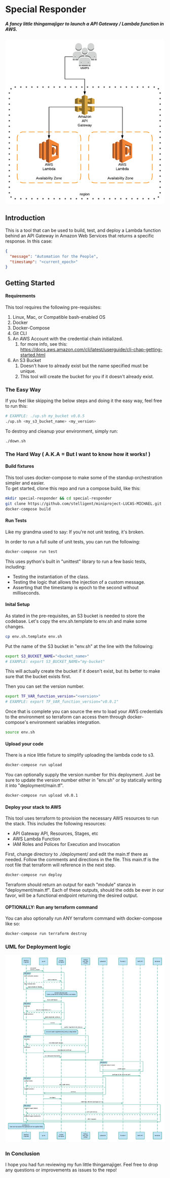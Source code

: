 # Special Responder
##### A fancy little thingamajiger to launch a API Gateway / Lambda function in AWS.

![arch](docs/aws-arch.png)

## Introduction

This is a tool that can be used to build, test, and deploy a Lambda function
 behind an API Gateway in Amazon Web Services that returns a specific response.  In this case:
 
```json
{
  "message": "Automation for the People",
  "timestamp": "<current_epoch>"
}
```

## Getting Started

#### Requirements

This tool requires the following pre-requisites:

1. Linux, Mac, or Compatible bash-enabled OS
1. Docker
1. Docker-Compose
1. Git CLI
1. An AWS Account with the credential chain initialized.
    1. for more info, see this: https://docs.aws.amazon.com/cli/latest/userguide/cli-chap-getting-started.html
1. An S3 Bucket
    1. Doesn't have to already exist but the name specified must be unique.
    1. This tool will create the bucket for you if it doesn't already exist.

### The Easy Way

If you feel like skipping the below steps and doing it the easy way, feel free to run this:

```bash
# EXAMPLE: ./up.sh my_bucket v0.0.5
./up.sh <my_s3_bucket_name> <my_version>
```

To destroy and cleanup your environment, simply run:

```bash
./down.sh
```

### The Hard Way ( A.K.A = But I want to know how it works! )

#### Build fixtures

This tool uses docker-compose to make some of the standup orchestration simpler and easier.  
To get started, clone this repo and run a compose build, like this:

```bash
mkdir special-responder && cd special-responder
git clone https://github.com/stelligent/miniproject-LUCAS-MICHAEL.git .
docker-compose build
```

#### Run Tests

Like my grandma used to say: If you're not unit testing, it's broken.

In order to run a full suite of unit tests, you can run the following:

```bash
docker-compose run test
```

This uses python's built in "unittest" library to run a few basic tests, including:

* Testing the instantiation of the class.
* Testing the logic that allows the injection of a custom message.
* Asserting that the timestamp is epoch to the second without milliseconds.

#### Inital Setup

As stated in the pre-requisites, an S3 bucket is needed to store the codebase.  Let's copy 
the env.sh.template to env.sh and make some changes.  

```bash
cp env.sh.template env.sh
```

Put the name of the S3 bucket in "env.sh" at the line with the following:

```bash
export S3_BUCKET_NAME="<bucket_name>"
# EXAMPLE: export S3_BUCKET_NAME="my-bucket"
```

This will actually create the bucket if it doesn't exist, but its better to make sure that the 
bucket exists first.

Then you can set the version number.

```bash
export TF_VAR_function_version="<version>"
# EXAMPLE: export TF_VAR_function_version="v0.0.1"
```

Once that is complete you can source the env to load your AWS credentials to the environment so 
terraform can access them through docker-compose's environment variables integration.

```bash
source env.sh
```

#### Upload your code

There is a nice little fixture to simplify uploading the lambda code to s3.

```bash
docker-compose run upload
```
You can optionally supply the version number for this deployment.  Just be sure to update the version number 
either in "env.sh" or by statically writing it into "deployment/main.tf".
```bash
docker-compose run upload v0.0.1
```

#### Deploy your stack to AWS

This tool uses terraform to provision the necessary AWS resources to run the stack.  This includes the 
following resources:

* API Gateway API, Resources, Stages, etc
* AWS Lambda Function
* IAM Roles and Polices for Execution and Invocation

First, change directory to ./deployment/ and edit the main.tf there as needed.  Follow the 
comments and directions in the file.  This main.tf is the root file that terraform will reference 
in the next step.

```bash
docker-compose run deploy
```

Terraform should return an output for each "module" stanza in "deployment/main.tf".  Each of these outputs, 
should the odds be ever in our favor, will be a functional endpoint returning the desired output.

#### OPTIONALLY: Run any terraform command

You can also optionally run ANY terraform command with docker-compose like so:

```bash
docker-compose run terraform destroy
```

### UML for Deployment logic

![arch](docs/infrastructure-uml.png)

### In Conclusion

I hope you had fun reviewing my fun little thingamajiger.  Feel free to drop any questions or improvements as 
issues to the repo!